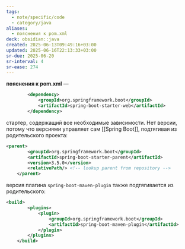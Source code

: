 ```yaml
---
tags:
  - note/specific/code
  - category/java
aliases:
  - пояснения к pom.xml
deck: obsidian::java
created: 2025-06-13T09:49:16+03:00
updated: 2025-06-16T22:13:33+03:00
sr-due: 2025-06-20
sr-interval: 4
sr-ease: 274
---
```


**пояснения к pom.xml**
—
```xml
		<dependency>
			<groupId>org.springframework.boot</groupId>
			<artifactId>spring-boot-starter-web</artifactId>
		</dependency>
```
стартер, содержащий все необходимые зависимости. Нет версии, потому что версиями управляет сам [[Spring Boot]], подтягивая из родительского проекта:
```xml
<parent>
		<groupId>org.springframework.boot</groupId>
		<artifactId>spring-boot-starter-parent</artifactId>
		<version>3.5.0</version>
		<relativePath/> <!-- lookup parent from repository -->
	</parent>
```

версия плагина `spring-boot-maven-plugin` также подтягивается из родительского:
```xml
<build>
		<plugins>
			<plugin>
				<groupId>org.springframework.boot</groupId>
				<artifactId>spring-boot-maven-plugin</artifactId>
			</plugin>
		</plugins>
	</build>
```
